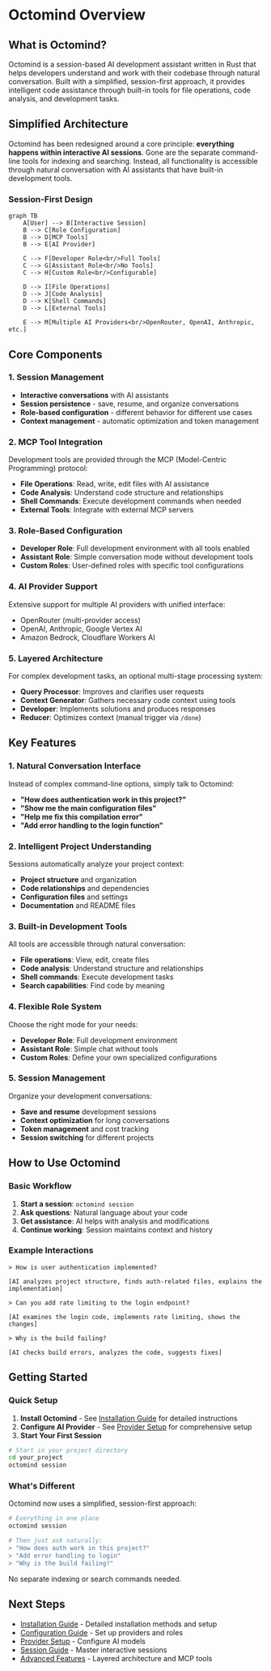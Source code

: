 # Octomind Overview

## What is Octomind?

Octomind is a session-based AI development assistant written in Rust that helps developers understand and work with their codebase through natural conversation. Built with a simplified, session-first approach, it provides intelligent code assistance through built-in tools for file operations, code analysis, and development tasks.

## Simplified Architecture

Octomind has been redesigned around a core principle: **everything happens within interactive AI sessions**. Gone are the separate command-line tools for indexing and searching. Instead, all functionality is accessible through natural conversation with AI assistants that have built-in development tools.

### Session-First Design

```mermaid
graph TB
    A[User] --> B[Interactive Session]
    B --> C[Role Configuration]
    B --> D[MCP Tools]
    B --> E[AI Provider]

    C --> F[Developer Role<br/>Full Tools]
    C --> G[Assistant Role<br/>No Tools]
    C --> H[Custom Role<br/>Configurable]

    D --> I[File Operations]
    D --> J[Code Analysis]
    D --> K[Shell Commands]
    D --> L[External Tools]

    E --> M[Multiple AI Providers<br/>OpenRouter, OpenAI, Anthropic, etc.]
```

## Core Components

### 1. Session Management
- **Interactive conversations** with AI assistants
- **Session persistence** - save, resume, and organize conversations
- **Role-based configuration** - different behavior for different use cases
- **Context management** - automatic optimization and token management

### 2. MCP Tool Integration
Development tools are provided through the MCP (Model-Centric Programming) protocol:
- **File Operations**: Read, write, edit files with AI assistance
- **Code Analysis**: Understand code structure and relationships
- **Shell Commands**: Execute development commands when needed
- **External Tools**: Integrate with external MCP servers

### 3. Role-Based Configuration
- **Developer Role**: Full development environment with all tools enabled
- **Assistant Role**: Simple conversation mode without development tools
- **Custom Roles**: User-defined roles with specific tool configurations

### 4. AI Provider Support
Extensive support for multiple AI providers with unified interface:
- OpenRouter (multi-provider access)
- OpenAI, Anthropic, Google Vertex AI
- Amazon Bedrock, Cloudflare Workers AI

### 5. Layered Architecture
For complex development tasks, an optional multi-stage processing system:
- **Query Processor**: Improves and clarifies user requests
- **Context Generator**: Gathers necessary code context using tools
- **Developer**: Implements solutions and produces responses
- **Reducer**: Optimizes context (manual trigger via `/done`)

## Key Features

### 1. Natural Conversation Interface
Instead of complex command-line options, simply talk to Octomind:
- **"How does authentication work in this project?"**
- **"Show me the main configuration files"**
- **"Help me fix this compilation error"**
- **"Add error handling to the login function"**

### 2. Intelligent Project Understanding
Sessions automatically analyze your project context:
- **Project structure** and organization
- **Code relationships** and dependencies
- **Configuration files** and settings
- **Documentation** and README files

### 3. Built-in Development Tools
All tools are accessible through natural conversation:
- **File operations**: View, edit, create files
- **Code analysis**: Understand structure and relationships
- **Shell commands**: Execute development tasks
- **Search capabilities**: Find code by meaning

### 4. Flexible Role System
Choose the right mode for your needs:
- **Developer Role**: Full development environment
- **Assistant Role**: Simple chat without tools
- **Custom Roles**: Define your own specialized configurations

### 5. Session Management
Organize your development conversations:
- **Save and resume** development sessions
- **Context optimization** for long conversations
- **Token management** and cost tracking
- **Session switching** for different projects

## How to Use Octomind

### Basic Workflow

1. **Start a session**: `octomind session`
2. **Ask questions**: Natural language about your code
3. **Get assistance**: AI helps with analysis and modifications
4. **Continue working**: Session maintains context and history

### Example Interactions

```
> How is user authentication implemented?

[AI analyzes project structure, finds auth-related files, explains the implementation]

> Can you add rate limiting to the login endpoint?

[AI examines the login code, implements rate limiting, shows the changes]

> Why is the build failing?

[AI checks build errors, analyzes the code, suggests fixes]
```

## Getting Started

### Quick Setup

1. **Install Octomind** - See [Installation Guide](./01-installation.md) for detailed instructions
2. **Configure AI Provider** - See [Provider Setup](./03-providers.md) for comprehensive setup
3. **Start Your First Session**
  ```bash
  # Start in your project directory
  cd your_project
  octomind session
  ```

### What's Different

Octomind now uses a simplified, session-first approach:

```bash
# Everything in one place
octomind session

# Then just ask naturally:
> "How does auth work in this project?"
> "Add error handling to login"
> "Why is the build failing?"
```

No separate indexing or search commands needed.

## Next Steps

- [Installation Guide](./01-installation.md) - Detailed installation methods and setup
- [Configuration Guide](./02-configuration.md) - Set up providers and roles
- [Provider Setup](./03-providers.md) - Configure AI models
- [Session Guide](./05-sessions.md) - Master interactive sessions
- [Advanced Features](./06-advanced.md) - Layered architecture and MCP tools
